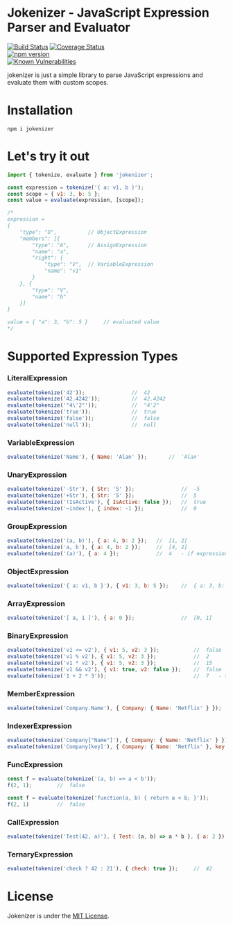 # Jokenizer - JavaScript Expression Parser and Evaluator

[![Build Status](https://travis-ci.org/umutozel/jokenizer.svg?branch=master)](https://travis-ci.org/umutozel/jokenizer)
[![Coverage Status](https://coveralls.io/repos/github/umutozel/jokenizer/badge.svg?branch=master)](https://coveralls.io/github/umutozel/jokenizer?branch=master)	
[![npm version](https://badge.fury.io/js/jokenizer.svg)](https://badge.fury.io/js/jokenizer)	
<a href="https://snyk.io/test/npm/jokenizer"><img src="https://snyk.io/test/npm/jokenizer/badge.svg" alt="Known Vulnerabilities" data-canonical-src="https://snyk.io/test/npm/jokenizer" style="max-width:100%;"></a>

jokenizer is just a simple library to parse JavaScript expressions and evaluate them with custom scopes.

# Installation
```
npm i jokenizer
```

# Let's try it out

```JavaScript
import { tokenize, evaluate } from 'jokenizer';

const expression = tokenize('{ a: v1, b }');
const scope = { v1: 3, b: 5 };
const value = evaluate(expression, [scope]);

/*
expression =
{
    "type": "O",          // ObjectExpression
    "members": [{
        "type": "A",      // AssignExpression
        "name": "a",
        "right": {
            "type": "V",  // VariableExpression
            "name": "v1"
        }
    }, {
        "type": "V",
        "name": "b"
    }]
}

value = { "a": 3, "b": 5 }     // evaluated value
*/
```

# Supported Expression Types

### LiteralExpression
```JavaScript
evaluate(tokenize('42'));               //  42
evaluate(tokenize('42.4242'));          //  42.4242
evaluate(tokenize('"4\'2"'));           //  "4'2"
evaluate(tokenize('true'));             //  true
evaluate(tokenize('false'));            //  false
evaluate(tokenize('null'));             //  null
```

### VariableExpression
```JavaScript
evaluate(tokenize('Name'), { Name: 'Alan' });       //  'Alan'
```

### UnaryExpression
```JavaScript
evaluate(tokenize('-Str'), { Str: '5' });               //  -5
evaluate(tokenize('+Str'), { Str: '5' });               //  5
evaluate(tokenize('!IsActive'), { IsActive: false });   //  true
evaluate(tokenize('~index'), { index: -1 });            //  0
```

### GroupExpression
```JavaScript
evaluate(tokenize('(a, b)'), { a: 4, b: 2 });   //  [1, 2]
evaluate(tokenize('a, b'), { a: 4, b: 2 });     //  [4, 2]
evaluate(tokenize('(a)'), { a: 4 });            //  4   - if expression count is 1, returns its value
```

### ObjectExpression
```JavaScript
evaluate(tokenize('{ a: v1, b }'), { v1: 3, b: 5 });    //  { a: 3, b: 5 }
```

### ArrayExpression
```JavaScript
evaluate(tokenize('[ a, 1 ]'), { a: 0 });               //  [0, 1]
```

### BinaryExpression
```JavaScript
evaluate(tokenize('v1 <= v2'), { v1: 5, v2: 3 });           //  false
evaluate(tokenize('v1 % v2'), { v1: 5, v2: 3 });            //  2
evaluate(tokenize('v1 * v2'), { v1: 5, v2: 3 });            //  15
evaluate(tokenize('v1 && v2'), { v1: true, v2: false });    //  false
evaluate(tokenize('1 + 2 * 3'));                            //  7   - supports operator precedence
```

### MemberExpression
```JavaScript
evaluate(tokenize('Company.Name'), { Company: { Name: 'Netflix' } });       //  'Netflix'
```

### IndexerExpression
```JavaScript
evaluate(tokenize('Company["Name"]'), { Company: { Name: 'Netflix' } });                //  'Netflix'
evaluate(tokenize('Company[key]'), { Company: { Name: 'Netflix' }, key: 'Name' });      //  'Netflix'
```

### FuncExpression
```JavaScript
const f = evaluate(tokenize('(a, b) => a < b'));
f(2, 1);        //  false

const f = evaluate(tokenize('function(a, b) { return a < b; }'));
f(2, 1)         //  false
```

### CallExpression
```JavaScript
evaluate(tokenize('Test(42, a)'), { Test: (a, b) => a * b }, { a: 2 });     //  84
```

### TernaryExpression
```JavaScript
evaluate(tokenize('check ? 42 : 21'), { check: true });     //  42
```

# License
Jokenizer is under the [MIT License](LICENSE).
